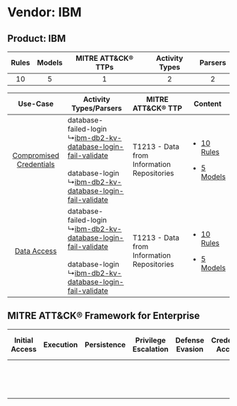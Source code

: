 Vendor: IBM
===========
Product: IBM
------------
| Rules | Models | MITRE ATT&CK® TTPs | Activity Types | Parsers |
|:-----:|:------:|:------------------:|:--------------:|:-------:|
|  10   |   5    |         1          |       2        |    2    |

|    Use-Case    | Activity Types/Parsers    | MITRE ATT&CK® TTP    | Content    |
|:----:| ---- | ---- | ---- |
| [Compromised Credentials](../../../UseCases/uc_compromised_credentials.md) |  database-failed-login<br> ↳[ibm-db2-kv-database-login-fail-validate](Ps/pC_ibmdb2kvdatabaseloginfailvalidate.md)<br><br> database-login<br> ↳[ibm-db2-kv-database-login-fail-validate](Ps/pC_ibmdb2kvdatabaseloginfailvalidate.md)<br> | T1213 - Data from Information Repositories<br> | [<ul><li>10 Rules</li></ul><ul><li>5 Models</li></ul>](RM/r_m_ibm_ibm_Compromised_Credentials.md) |
|    [Data Access](../../../UseCases/uc_data_access.md)    |  database-failed-login<br> ↳[ibm-db2-kv-database-login-fail-validate](Ps/pC_ibmdb2kvdatabaseloginfailvalidate.md)<br><br> database-login<br> ↳[ibm-db2-kv-database-login-fail-validate](Ps/pC_ibmdb2kvdatabaseloginfailvalidate.md)<br> | T1213 - Data from Information Repositories<br> | [<ul><li>10 Rules</li></ul><ul><li>5 Models</li></ul>](RM/r_m_ibm_ibm_Data_Access.md)    |

MITRE ATT&CK® Framework for Enterprise
--------------------------------------
| Initial Access | Execution | Persistence | Privilege Escalation | Defense Evasion | Credential Access | Discovery | Lateral Movement | Collection                                                                              | Command and Control | Exfiltration | Impact |
| -------------- | --------- | ----------- | -------------------- | --------------- | ----------------- | --------- | ---------------- | --------------------------------------------------------------------------------------- | ------------------- | ------------ | ------ |
|                |           |             |                      |                 |                   |           |                  | [Data from Information Repositories](https://attack.mitre.org/techniques/T1213)<br><br> |                     |              |        |